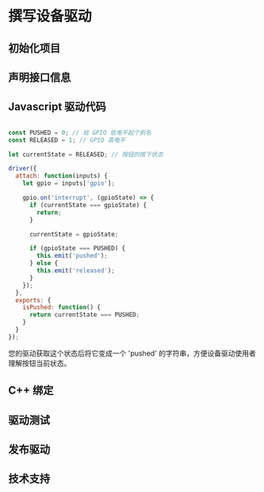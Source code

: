 # 撰写设备驱动

## 初始化项目

## 声明接口信息

## Javascript 驱动代码

```javascript

const PUSHED = 0; // 给 GPIO 低电平起个别名
const RELEASED = 1; // GPIO 高电平

let currentState = RELEASED; // 按钮的按下状态

driver({
  attach: function(inputs) {
    let gpio = inputs['gpio'];

    gpio.on('interrupt', (gpioState) => {
      if (currentState === gpioState) {
        return;
      }

      currentState = gpioState;

      if (gpioState === PUSHED) {
        this.emit('pushed');
      } else {
        this.emit('released');
      }
    });
  },
  exports: {
    isPushed: function() {
      return currentState === PUSHED;
    }
  }
});
```

您的驱动获取这个状态后将它变成一个 'pushed' 的字符串，方便设备驱动使用者理解按钮当前状态。

## C++ 绑定

## 驱动测试

## 发布驱动

## 技术支持
